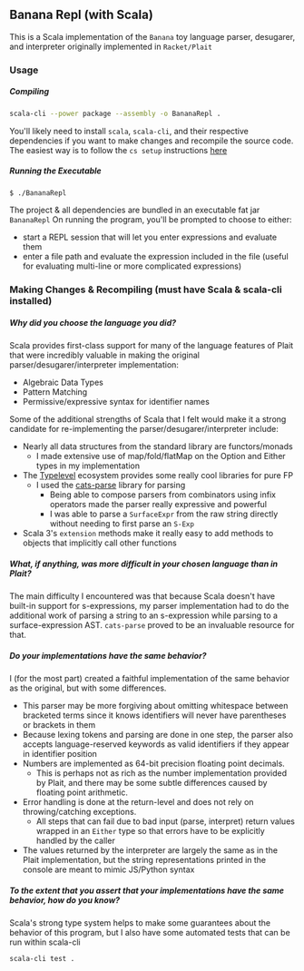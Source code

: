 ## Banana Repl (with Scala)
This is a Scala implementation of the `Banana` toy language parser, desugarer, and interpreter originally implemented in `Racket/Plait`

### Usage

##### Compiling

```sh
scala-cli --power package --assembly -o BananaRepl .
```

You'll likely need to install `scala`, `scala-cli`, and their respective dependencies if you want to make changes and recompile the source code.
The easiest way is to follow the `cs setup` instructions [here](https://www.scala-lang.org/download/)

##### Running the Executable

```sh
$ ./BananaRepl
```
The project & all dependencies are bundled in an executable fat jar `BananaRepl`
On running the program, you'll be prompted to choose to either:

  * start a REPL session that will let you enter expressions and evaluate them
  * enter a file path and evaluate the expression included in the file (useful for evaluating multi-line or more complicated expressions)

### Making Changes & Recompiling (must have Scala & scala-cli installed)
##### Why did you choose the language you did?
Scala provides first-class support for many of the language features of Plait that were incredibly
valuable in making the original parser/desugarer/interpreter implementation:
  * Algebraic Data Types
  * Pattern Matching
  * Permissive/expressive syntax for identifier names

Some of the additional strengths of Scala that I felt would make it a strong candidate for re-implementing the parser/desugarer/interpreter include:
  * Nearly all data structures from the standard library are functors/monads
    * I made extensive use of map/fold/flatMap on the Option and Either types in my implementation
  * The [Typelevel](https://typelevel.org) ecosystem provides some really cool libraries for pure FP
    * I used the [cats-parse](https://github.com/typelevel/cats-parse) library for parsing
      * Being able to compose parsers from combinators using infix operators made the parser really expressive and powerful
      * I was able to parse a `SurfaceExpr` from the raw string directly without needing to first parse an `S-Exp`
  * Scala 3's `extension` methods make it really easy to add methods to objects that implicitly call other functions

##### What, if anything, was more difficult in your chosen language than in Plait?
The main difficulty I encountered was that because Scala doesn't have built-in support for s-expressions, my parser implementation had to do the additional
work of parsing a string to an s-expression while parsing to a surface-expression AST. `cats-parse` proved to be an invaluable resource for that.


##### Do your implementations have the same behavior?
I (for the most part) created a faithful implementation of the same behavior as the original, but with some differences.
  * This parser may be more forgiving about omitting whitespace between bracketed terms since it knows identifiers will never have parentheses or brackets in them
  * Because lexing tokens and parsing are done in one step, the parser also accepts language-reserved keywords as valid identifiers if they appear in identifier position
  * Numbers are implemented as 64-bit precision floating point decimals.
    * This is perhaps not as rich as the number implementation provided by Plait, and there may be some subtle differences caused by floating point arithmetic.
  * Error handling is done at the return-level and does not rely on throwing/catching exceptions.
    * All steps that can fail due to bad input (parse, interpret) return values wrapped in an `Either` type so that errors have to be explicitly handled by the caller
  * The values returned by the interpreter are largely the same as in the Plait implementation, but the string representations printed in the console are meant to mimic JS/Python syntax


##### To the extent that you assert that your implementations have the same behavior, how do you know?
Scala's strong type system helps to make some guarantees about the behavior of this program,
but I also have some automated tests that can be run within scala-cli
```sh
scala-cli test .
```

